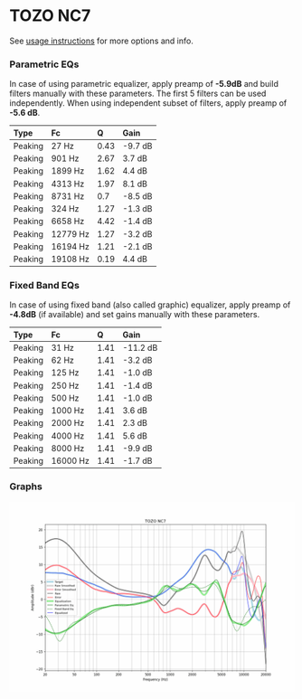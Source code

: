 # TOZO NC7
See [usage instructions](https://github.com/jaakkopasanen/AutoEq#usage) for more options and info.

### Parametric EQs
In case of using parametric equalizer, apply preamp of **-5.9dB** and build filters manually
with these parameters. The first 5 filters can be used independently.
When using independent subset of filters, apply preamp of **-5.6 dB**.

| Type    | Fc       |    Q | Gain    |
|:--------|:---------|:-----|:--------|
| Peaking | 27 Hz    | 0.43 | -9.7 dB |
| Peaking | 901 Hz   | 2.67 | 3.7 dB  |
| Peaking | 1899 Hz  | 1.62 | 4.4 dB  |
| Peaking | 4313 Hz  | 1.97 | 8.1 dB  |
| Peaking | 8731 Hz  | 0.7  | -8.5 dB |
| Peaking | 324 Hz   | 1.27 | -1.3 dB |
| Peaking | 6658 Hz  | 4.42 | -1.4 dB |
| Peaking | 12779 Hz | 1.27 | -3.2 dB |
| Peaking | 16194 Hz | 1.21 | -2.1 dB |
| Peaking | 19108 Hz | 0.19 | 4.4 dB  |

### Fixed Band EQs
In case of using fixed band (also called graphic) equalizer, apply preamp of **-4.8dB**
(if available) and set gains manually with these parameters.

| Type    | Fc       |    Q | Gain     |
|:--------|:---------|:-----|:---------|
| Peaking | 31 Hz    | 1.41 | -11.2 dB |
| Peaking | 62 Hz    | 1.41 | -3.2 dB  |
| Peaking | 125 Hz   | 1.41 | -1.0 dB  |
| Peaking | 250 Hz   | 1.41 | -1.4 dB  |
| Peaking | 500 Hz   | 1.41 | -1.0 dB  |
| Peaking | 1000 Hz  | 1.41 | 3.6 dB   |
| Peaking | 2000 Hz  | 1.41 | 2.3 dB   |
| Peaking | 4000 Hz  | 1.41 | 5.6 dB   |
| Peaking | 8000 Hz  | 1.41 | -9.9 dB  |
| Peaking | 16000 Hz | 1.41 | -1.7 dB  |

### Graphs
![](./TOZO%20NC7.png)
